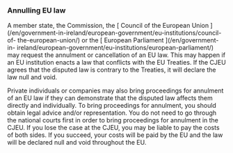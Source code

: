 ###  Annulling EU law

A member state, the Commission, the [ Council of the European Union
](/en/government-in-ireland/european-government/eu-institutions/council-of-
the-european-union/) or the [ European Parliament ](/en/government-in-
ireland/european-government/eu-institutions/european-parliament/) may request
the annulment or cancellation of an EU law. This may happen if an EU
institution enacts a law that conflicts with the EU Treaties. If the CJEU
agrees that the disputed law is contrary to the Treaties, it will declare the
law null and void.

Private individuals or companies may also bring proceedings for annulment of
an EU law if they can demonstrate that the disputed law affects them directly
and individually. To bring proceedings for annulment, you should obtain legal
advice and/or representation. You do not need to go through the national
courts first in order to bring proceedings for annulment in the CJEU. If you
lose the case at the CJEU, you may be liable to pay the costs of both sides.
If you succeed, your costs will be paid by the EU and the law will be declared
null and void throughout the EU.
